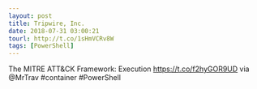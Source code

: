 ```yaml
---
layout: post
title: Tripwire, Inc.
date: 2018-07-31 03:00:21
tourl: http://t.co/1sHmVCRv8W
tags: [PowerShell]
---
```

The MITRE ATT&amp;CK Framework: Execution https://t.co/f2hyGOR9UD via @MrTrav #container #PowerShell